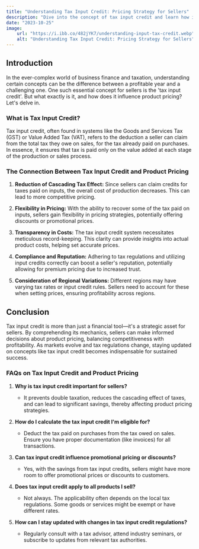 ```yaml
---
title: "Understanding Tax Input Credit: Pricing Strategy for Sellers"
description: "Dive into the concept of tax input credit and learn how it can shape effective product pricing for sellers."
date: "2023-10-25"
image:
    url: "https://i.ibb.co/482jYK7/understanding-input-tax-credit.webp"
    alt: "Understanding Tax Input Credit: Pricing Strategy for Sellers"
---
```


## Introduction

In the ever-complex world of business finance and taxation, understanding certain concepts can be the difference between a profitable year and a challenging one. One such essential concept for sellers is the 'tax input credit'. But what exactly is it, and how does it influence product pricing? Let's delve in.

### What is Tax Input Credit?

Tax input credit, often found in systems like the Goods and Services Tax (GST) or Value Added Tax (VAT), refers to the deduction a seller can claim from the total tax they owe on sales, for the tax already paid on purchases. In essence, it ensures that tax is paid only on the value added at each stage of the production or sales process.

### The Connection Between Tax Input Credit and Product Pricing

1. **Reduction of Cascading Tax Effect:** 
   Since sellers can claim credits for taxes paid on inputs, the overall cost of production decreases. This can lead to more competitive pricing.

2. **Flexibility in Pricing:** 
   With the ability to recover some of the tax paid on inputs, sellers gain flexibility in pricing strategies, potentially offering discounts or promotional prices.

3. **Transparency in Costs:** 
   The tax input credit system necessitates meticulous record-keeping. This clarity can provide insights into actual product costs, helping set accurate prices.

4. **Compliance and Reputation:** 
   Adhering to tax regulations and utilizing input credits correctly can boost a seller's reputation, potentially allowing for premium pricing due to increased trust.

5. **Consideration of Regional Variations:** 
   Different regions may have varying tax rates or input credit rules. Sellers need to account for these when setting prices, ensuring profitability across regions.

## Conclusion

Tax input credit is more than just a financial tool—it's a strategic asset for sellers. By comprehending its mechanics, sellers can make informed decisions about product pricing, balancing competitiveness with profitability. As markets evolve and tax regulations change, staying updated on concepts like tax input credit becomes indispensable for sustained success.

### FAQs on Tax Input Credit and Product Pricing

1. **Why is tax input credit important for sellers?**
   - It prevents double taxation, reduces the cascading effect of taxes, and can lead to significant savings, thereby affecting product pricing strategies.

1. **How do I calculate the tax input credit I'm eligible for?**
   - Deduct the tax paid on purchases from the tax owed on sales. Ensure you have proper documentation (like invoices) for all transactions.

1. **Can tax input credit influence promotional pricing or discounts?**
   - Yes, with the savings from tax input credits, sellers might have more room to offer promotional prices or discounts to customers.

1. **Does tax input credit apply to all products I sell?**
   - Not always. The applicability often depends on the local tax regulations. Some goods or services might be exempt or have different rates.

1. **How can I stay updated with changes in tax input credit regulations?**
   - Regularly consult with a tax advisor, attend industry seminars, or subscribe to updates from relevant tax authorities.